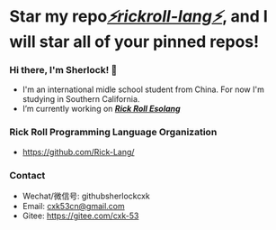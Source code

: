 # Star my repo[*⚡rickroll-lang⚡*](https://github.com/Rick-Lang/rickroll-lang), and I will star all of your pinned repos!

### Hi there, I'm Sherlock! 👋
- I'm an international midle school student from China. For now I'm studying in Southern California.
- I’m currently working on _**[Rick Roll Esolang](https://github.com/Rick-Lang/rickroll-lang)**_

### Rick Roll Programming Language Organization
- https://github.com/Rick-Lang/
### Contact
- Wechat/微信号: githubsherlockcxk
- Email: cxk53cn@gmail.com
- Gitee: https://gitee.com/cxk-53
